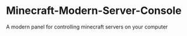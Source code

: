 # Minecraft-Modern-Server-Console
A modern panel for controlling minecraft servers on your computer

